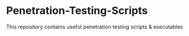 # Penetration-Testing-Scripts
This repository contains useful penetration testing scripts &amp; executables
